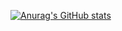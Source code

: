 [![Anurag's GitHub stats](https://github-readme-stats.vercel.app/api?username=MrSam7K)](https://github.com/anuraghazra/github-readme-stats)
